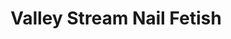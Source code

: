 ---
title: "Valley Stream Nail Fetish"
url: /valley-stream/valley-stream-nail-fetish/
shop: Kosmetik
---